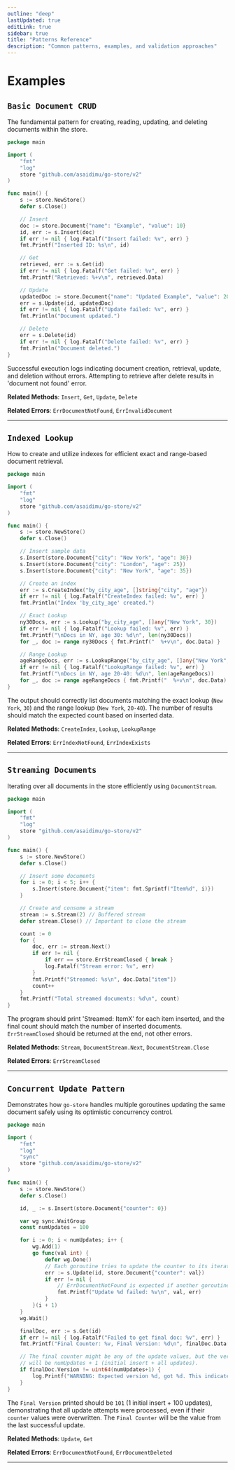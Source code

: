 ```yaml
---
outline: "deep"
lastUpdated: true
editLink: true
sidebar: true
title: "Patterns Reference"
description: "Common patterns, examples, and validation approaches"
---
```

# Examples

## `Basic Document CRUD`

The fundamental pattern for creating, reading, updating, and deleting documents within the store.



```go
package main

import (
	"fmt"
	"log"
	store "github.com/asaidimu/go-store/v2"
)

func main() {
	s := store.NewStore()
	defer s.Close()

	// Insert
	doc := store.Document{"name": "Example", "value": 10}
	id, err := s.Insert(doc)
	if err != nil { log.Fatalf("Insert failed: %v", err) }
	fmt.Printf("Inserted ID: %s\n", id)

	// Get
	retrieved, err := s.Get(id)
	if err != nil { log.Fatalf("Get failed: %v", err) }
	fmt.Printf("Retrieved: %+v\n", retrieved.Data)

	// Update
	updatedDoc := store.Document{"name": "Updated Example", "value": 20, "status": "done"}
	err = s.Update(id, updatedDoc)
	if err != nil { log.Fatalf("Update failed: %v", err) }
	fmt.Println("Document updated.")

	// Delete
	err = s.Delete(id)
	if err != nil { log.Fatalf("Delete failed: %v", err) }
	fmt.Println("Document deleted.")
}
```


Successful execution logs indicating document creation, retrieval, update, and deletion without errors. Attempting to retrieve after delete results in 'document not found' error.

**Related Methods**: `Insert`, `Get`, `Update`, `Delete`

**Related Errors**: `ErrDocumentNotFound`, `ErrInvalidDocument`

---

## `Indexed Lookup`

How to create and utilize indexes for efficient exact and range-based document retrieval.



```go
package main

import (
	"fmt"
	"log"
	store "github.com/asaidimu/go-store/v2"
)

func main() {
	s := store.NewStore()
	defer s.Close()

	// Insert sample data
	s.Insert(store.Document{"city": "New York", "age": 30})
	s.Insert(store.Document{"city": "London", "age": 25})
	s.Insert(store.Document{"city": "New York", "age": 35})

	// Create an index
	err := s.CreateIndex("by_city_age", []string{"city", "age"})
	if err != nil { log.Fatalf("CreateIndex failed: %v", err) }
	fmt.Println("Index 'by_city_age' created.")

	// Exact Lookup
	ny30Docs, err := s.Lookup("by_city_age", []any{"New York", 30})
	if err != nil { log.Fatalf("Lookup failed: %v", err) }
	fmt.Printf("\nDocs in NY, age 30: %d\n", len(ny30Docs))
	for _, doc := range ny30Docs { fmt.Printf("  %+v\n", doc.Data) }

	// Range Lookup
	ageRangeDocs, err := s.LookupRange("by_city_age", []any{"New York", 20}, []any{"New York", 40})
	if err != nil { log.Fatalf("LookupRange failed: %v", err) }
	fmt.Printf("\nDocs in NY, age 20-40: %d\n", len(ageRangeDocs))
	for _, doc := range ageRangeDocs { fmt.Printf("  %+v\n", doc.Data) }
}
```


The output should correctly list documents matching the exact lookup (`New York`, `30`) and the range lookup (`New York`, `20-40`). The number of results should match the expected count based on inserted data.

**Related Methods**: `CreateIndex`, `Lookup`, `LookupRange`

**Related Errors**: `ErrIndexNotFound`, `ErrIndexExists`

---

## `Streaming Documents`

Iterating over all documents in the store efficiently using `DocumentStream`.



```go
package main

import (
	"fmt"
	"log"
	store "github.com/asaidimu/go-store/v2"
)

func main() {
	s := store.NewStore()
	defer s.Close()

	// Insert some documents
	for i := 0; i < 5; i++ {
		s.Insert(store.Document{"item": fmt.Sprintf("Item%d", i)})
	}

	// Create and consume a stream
	stream := s.Stream(2) // Buffered stream
	defer stream.Close() // Important to close the stream

	count := 0
	for {
		doc, err := stream.Next()
		if err != nil {
			if err == store.ErrStreamClosed { break }
			log.Fatalf("Stream error: %v", err)
		}
		fmt.Printf("Streamed: %s\n", doc.Data["item"])
		count++
	}
	fmt.Printf("Total streamed documents: %d\n", count)
}
```


The program should print 'Streamed: ItemX' for each item inserted, and the final count should match the number of inserted documents. `ErrStreamClosed` should be returned at the end, not other errors.

**Related Methods**: `Stream`, `DocumentStream.Next`, `DocumentStream.Close`

**Related Errors**: `ErrStreamClosed`

---

## `Concurrent Update Pattern`

Demonstrates how `go-store` handles multiple goroutines updating the same document safely using its optimistic concurrency control.



```go
package main

import (
	"fmt"
	"log"
	"sync"
	store "github.com/asaidimu/go-store/v2"
)

func main() {
	s := store.NewStore()
	defer s.Close()

	id, _ := s.Insert(store.Document{"counter": 0})

	var wg sync.WaitGroup
	const numUpdates = 100

	for i := 0; i < numUpdates; i++ {
		wg.Add(1)
		go func(val int) {
			defer wg.Done()
			// Each goroutine tries to update the counter to its iteration value
			err := s.Update(id, store.Document{"counter": val})
			if err != nil {
				// ErrDocumentNotFound is expected if another goroutine deletes it
				fmt.Printf("Update %d failed: %v\n", val, err)
			}
		}(i + 1)
	}
	wg.Wait()

	finalDoc, err := s.Get(id)
	if err != nil { log.Fatalf("Failed to get final doc: %v", err) }
	fmt.Printf("Final Counter: %v, Final Version: %d\n", finalDoc.Data["counter"], finalDoc.Version)

	// The final counter might be any of the update values, but the version
	// will be numUpdates + 1 (initial insert + all updates).
	if finalDoc.Version != uint64(numUpdates+1) {
		log.Printf("WARNING: Expected version %d, got %d. This indicates a potential test scenario issue, not a bug.", numUpdates+1, finalDoc.Version)
	}
}
```


The `Final Version` printed should be `101` (1 initial insert + 100 updates), demonstrating that all update attempts were processed, even if their `counter` values were overwritten. The `Final Counter` will be the value from the last successful update.

**Related Methods**: `Update`, `Get`

**Related Errors**: `ErrDocumentNotFound`, `ErrDocumentDeleted`

---

